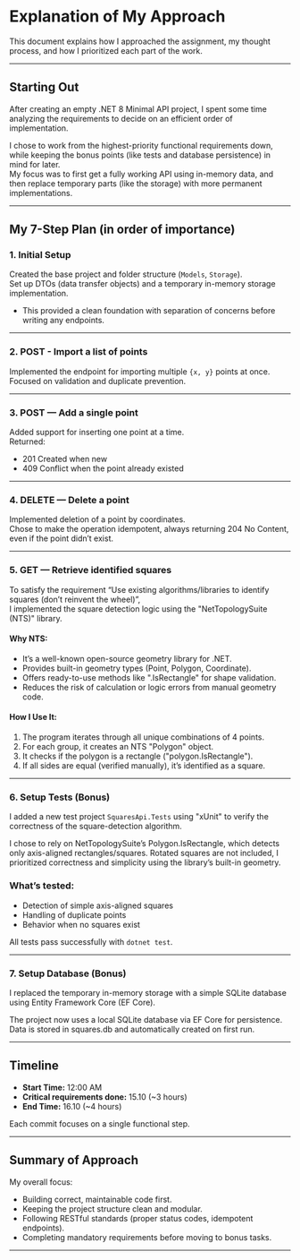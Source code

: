 # Explanation of My Approach

This document explains how I approached the assignment, my thought process, and how I prioritized each part of the work.

---

## Starting Out

After creating an empty .NET 8 Minimal API project, I spent some time analyzing the requirements to decide on an efficient order of implementation.

I chose to work from the highest-priority functional requirements down, while keeping the bonus points (like tests and database persistence) in mind for later.  
My focus was to first get a fully working API using in-memory data, and then replace temporary parts (like the storage) with more permanent implementations.

---

## My 7-Step Plan (in order of importance)

### 1. Initial Setup
Created the base project and folder structure (`Models`, `Storage`).  
Set up DTOs (data transfer objects) and a temporary in-memory storage implementation.  
* This provided a clean foundation with separation of concerns before writing any endpoints.

---

### 2. POST - Import a list of points
Implemented the endpoint for importing multiple `{x, y}` points at once.  
Focused on validation and duplicate prevention.

---

### 3. POST — Add a single point
Added support for inserting one point at a time.  
Returned:
- 201 Created when new  
- 409 Conflict when the point already existed

---

### 4. DELETE — Delete a point
Implemented deletion of a point by coordinates.  
Chose to make the operation idempotent, always returning 204 No Content, even if the point didn’t exist.

---

### 5. GET — Retrieve identified squares
To satisfy the requirement “Use existing algorithms/libraries to identify squares (don’t reinvent the wheel)”,  
I implemented the square detection logic using the "NetTopologySuite (NTS)" library.

#### Why NTS:
- It’s a well-known open-source geometry library for .NET.
- Provides built-in geometry types (Point, Polygon, Coordinate).
- Offers ready-to-use methods like ".IsRectangle" for shape validation.
- Reduces the risk of calculation or logic errors from manual geometry code.

#### How I Use It:
1. The program iterates through all unique combinations of 4 points.
2. For each group, it creates an NTS "Polygon" object.
3. It checks if the polygon is a rectangle ("polygon.IsRectangle").
4. If all sides are equal (verified manually), it’s identified as a square.

---

### 6. Setup Tests (Bonus)
I added a new test project `SquaresApi.Tests` using "xUnit" to verify the correctness of the square-detection algorithm.

I chose to rely on NetTopologySuite’s Polygon.IsRectangle, which detects only axis-aligned rectangles/squares.
Rotated squares are not included, I prioritized correctness and simplicity using the library’s built-in geometry.

### What’s tested:
- Detection of simple axis-aligned squares  
- Handling of duplicate points  
- Behavior when no squares exist  

All tests pass successfully with `dotnet test`.

---

### 7. Setup Database (Bonus)
I replaced the temporary in-memory storage with a simple SQLite database using Entity Framework Core (EF Core).

The project now uses a local SQLite database via EF Core for persistence. Data is stored in squares.db and automatically created on first run.

---

## Timeline

- **Start Time:** 12:00 AM  
- **Critical requirements done:** 15.10 (~3 hours)  
- **End Time:** 16.10 (~4 hours)

Each commit focuses on a single functional step.

---

## Summary of Approach

My overall focus:
- Building correct, maintainable code first.  
- Keeping the project structure clean and modular.  
- Following RESTful standards (proper status codes, idempotent endpoints).  
- Completing mandatory requirements before moving to bonus tasks.

---
